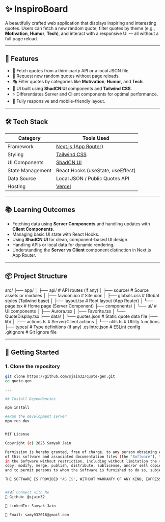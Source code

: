 # ✨ InspiroBoard

A beautifully crafted web application that displays inspiring and interesting quotes. Users can fetch a new random quote, filter quotes by theme (e.g., **Motivation**, **Humor**, **Tech**), and interact with a responsive UI — all without a full page reload.

---

## 🚀 Features

- 🎯 Fetch quotes from a third-party API or a local JSON file.
- 🔄 Request new random quotes without page reloads.
- 🎭 Filter quotes by categories like **Motivation**, **Humor**, and **Tech**.
- 💅 UI built using **ShadCN UI** components and **Tailwind CSS**.
- ⚡ Differentiates Server and Client components for optimal performance.
- 📱 Fully responsive and mobile-friendly layout.

---

## 🛠 Tech Stack

| Category             | Tools Used                                  |
|----------------------|---------------------------------------------|
| Framework            | [Next.js (App Router)](https://nextjs.org/) |
| Styling              | [Tailwind CSS](https://tailwindcss.com/)    |
| UI Components        | [ShadCN UI](https://ui.shadcn.com/)         |
| State Management     | React Hooks (useState, useEffect)           |
| Data Source          | Local JSON / Public Quotes API              |
| Hosting              | [Vercel](https://vercel.com/)               |

---

## 📚 Learning Outcomes

- Fetching data using **Server Components** and handling updates with **Client Components**.
- Managing basic UI state with React Hooks.
- Using **ShadCN UI** for clean, component-based UI design.
- Handling APIs or local data for dynamic rendering.
- Understanding the **Server vs Client** component distinction in Next.js App Router.

---

## 📦 Project Structure

src/
├── app/
│ ├── api/ # API routes (if any)
│ ├── source/ # Source assets or modules
│ ├── favicon.ico # Site icon
│ ├── globals.css # Global styles (Tailwind base)
│ ├── layout.tsx # Root layout (App Router)
│ └── page.tsx # Home page (Server Component)
├── components/
│ └── ui/ # UI components
│ ├── Aurora.tsx
│ ├── Favorite.tsx
│ └── QuoteDisplay.tsx
├── data/
│ └── quotes.json # Static quote data file
├── lib/
│ ├── actions.ts # Server/Client actions
│ └── utils.ts # Utility functions
├── types/ # Type definitions (if any)
.eslintrc.json # ESLint config
.gitignore # Git ignore file

---

## 🧪 Getting Started

### 1. Clone the repository

```bash
git clone https://github.com/sjain32/quote-gen.git
cd quote-gen

---

## Install Dependencies

npm install

##Run the development server
npm run dev


MIT License

Copyright (c) 2025 Samyak Jain

Permission is hereby granted, free of charge, to any person obtaining a copy
of this software and associated documentation files (the "Software"), to deal
in the Software without restriction, including without limitation the rights to use,
copy, modify, merge, publish, distribute, sublicense, and/or sell copies of the Software,
and to permit persons to whom the Software is furnished to do so, subject to the following conditions:

THE SOFTWARE IS PROVIDED "AS IS", WITHOUT WARRANTY OF ANY KIND, EXPRESS OR IMPLIED.


##📬 Connect with Me
🔗 GitHub: @sjain32

💼 LinkedIn: Samyak Jain

📧 Email: samy032016@gmail.com